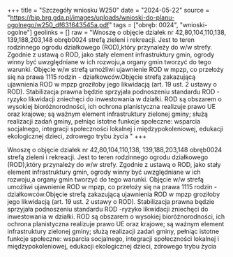 +++
title = "Szczegóły wniosku W250"
date = "2024-05-22"
source = "https://bip.brg.gda.pl/images/uploads/wnioski-do-planu-ogolnego/w250_df631643545a.pdf"
tags = ["obręb: 0024", "wnioski-ogolne"]
geolinks = []
raw = "Wnoszę o objęcie działek nr 42,80,104,110,138, 139,188,203,148 obręb0024 strefą zieleni i rekreacji. Jest to teren rodzinnego ogrodu działkowego (ROD),który przynależy do w/w strefy. Zgodnie z ustawą o ROD, jako stały element infrastruktury gmin, ogrody winny być uwzględniane w ich rozwoju,a organy gmin tworzyć do tego warunki. Objęcie w/w strefą umożliwi ujawnienie ROD w mpzp, co przełoży się na prawa 1115 rodzin - działkowców.Objęcie strefą zakazującą ujawnienia ROD w mpzp groziłoby jego likwidacją (art. 19 ust. 2 ustawy o ROD). Stabilizacja prawna będzie sprzyjała podnoszeniu standardu ROD -ryzyko likwidacji zniechęci do inwestowania w działki. ROD są obszarem o wysokiej bioróżnorodności, ich ochrona planistyczna realizuje prawo UE oraz krajowe; są ważnym element infrastruktury zielonej gminy; służą realizacji zadań gminy, pełniąc istotne funkcje społeczne: wsparcia socjalnego, integracji społeczności lokalnej i międzypokoleniowej, edukacji ekologicznej dzieci, zdrowego trybu życia "
+++

Wnoszę o objęcie działek nr 42,80,104,110,138, 139,188,203,148 obręb0024 strefą
zieleni i rekreacji. Jest to teren rodzinnego ogrodu działkowego (ROD),który przynależy do w/w
strefy. Zgodnie z ustawą o ROD, jako stały element infrastruktury gmin, ogrody winny być
uwzględniane w ich rozwoju,a organy gmin tworzyć do tego warunki. Objęcie w/w strefą
umożliwi ujawnienie ROD w mpzp, co przełoży się na prawa 1115 rodzin - działkowców.Objęcie
strefą zakazującą ujawnienia ROD w mpzp groziłoby jego likwidacją (art. 19 ust. 2 ustawy o
ROD). Stabilizacja prawna będzie sprzyjała podnoszeniu standardu ROD -ryzyko likwidacji
zniechęci do inwestowania w działki. ROD są obszarem o wysokiej bioróżnorodności, ich ochrona
planistyczna realizuje prawo UE oraz krajowe; są ważnym element infrastruktury zielonej gminy;
służą realizacji zadań gminy, pełniąc istotne funkcje społeczne: wsparcia socjalnego, integracji
społeczności lokalnej i międzypokoleniowej, edukacji ekologicznej dzieci, zdrowego trybu życia



